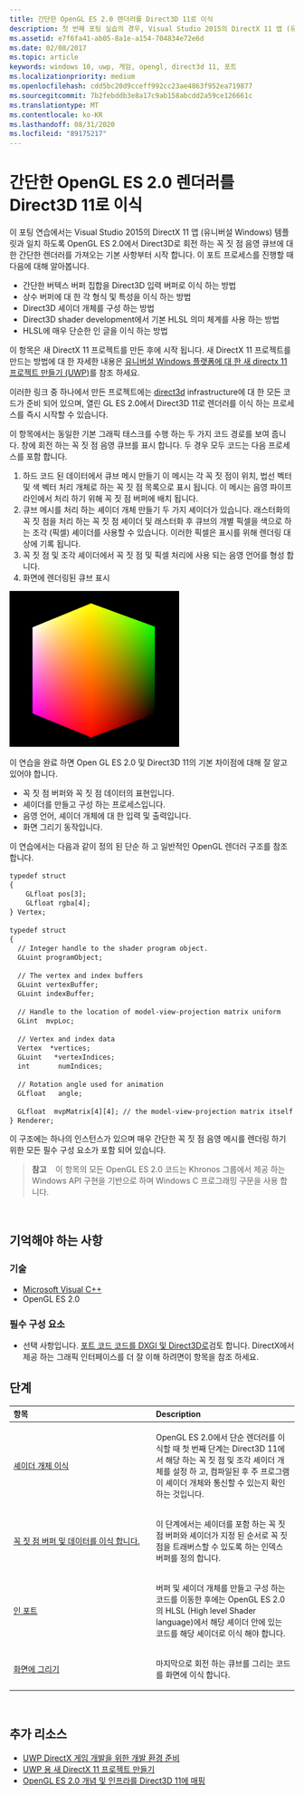 ```yaml
---
title: 간단한 OpenGL ES 2.0 렌더러를 Direct3D 11로 이식
description: 첫 번째 포팅 실습의 경우, Visual Studio 2015의 DirectX 11 앱 (유니버설 Windows) 템플릿과 일치 하도록 OpenGL ES 2.0에서 Direct3D로 회전 하는 꼭 짓 점 음영 큐브에 대 한 간단한 렌더러를 가져오는 기본 사항부터 시작 합니다.
ms.assetid: e7f6fa41-ab05-8a1e-a154-704834e72e6d
ms.date: 02/08/2017
ms.topic: article
keywords: windows 10, uwp, 게임, opengl, direct3d 11, 포트
ms.localizationpriority: medium
ms.openlocfilehash: cdd5bc20d9cceff992cc23ae4863f952ea719877
ms.sourcegitcommit: 7b2febddb3e8a17c9ab158abcdd2a59ce126661c
ms.translationtype: MT
ms.contentlocale: ko-KR
ms.lasthandoff: 08/31/2020
ms.locfileid: "89175217"
---
```

# <a name="port-a-simple-opengl-es-20-renderer-to-direct3d-11"></a>간단한 OpenGL ES 2.0 렌더러를 Direct3D 11로 이식



이 포팅 연습에서는 Visual Studio 2015의 DirectX 11 앱 (유니버설 Windows) 템플릿과 일치 하도록 OpenGL ES 2.0에서 Direct3D로 회전 하는 꼭 짓 점 음영 큐브에 대 한 간단한 렌더러를 가져오는 기본 사항부터 시작 합니다. 이 포트 프로세스를 진행할 때 다음에 대해 알아봅니다.

-   간단한 버텍스 버퍼 집합을 Direct3D 입력 버퍼로 이식 하는 방법
-   상수 버퍼에 대 한 각 형식 및 특성을 이식 하는 방법
-   Direct3D 셰이더 개체를 구성 하는 방법
-   Direct3D shader development에서 기본 HLSL 의미 체계를 사용 하는 방법
-   HLSL에 매우 단순한 인 글을 이식 하는 방법

이 항목은 새 DirectX 11 프로젝트를 만든 후에 시작 됩니다. 새 DirectX 11 프로젝트를 만드는 방법에 대 한 자세한 내용은 [유니버설 Windows 플랫폼에 대 한 새 directx 11 프로젝트 만들기 (UWP)](user-interface.md)를 참조 하세요.

이러한 링크 중 하나에서 만든 프로젝트에는 [direct3d](/windows/desktop/direct3d11/dx-graphics-overviews) infrastructure에 대 한 모든 코드가 준비 되어 있으며, 열린 GL ES 2.0에서 Direct3D 11로 렌더러를 이식 하는 프로세스를 즉시 시작할 수 있습니다.

이 항목에서는 동일한 기본 그래픽 태스크를 수행 하는 두 가지 코드 경로를 보여 줍니다. 창에 회전 하는 꼭 짓 점 음영 큐브를 표시 합니다. 두 경우 모두 코드는 다음 프로세스를 포함 합니다.

1.  하드 코드 된 데이터에서 큐브 메시 만들기 이 메시는 각 꼭 짓 점이 위치, 법선 벡터 및 색 벡터 처리 개체로 하는 꼭 짓 점 목록으로 표시 됩니다. 이 메시는 음영 파이프라인에서 처리 하기 위해 꼭 짓 점 버퍼에 배치 됩니다.
2.  큐브 메시를 처리 하는 셰이더 개체 만들기 두 가지 셰이더가 있습니다. 래스터화의 꼭 짓 점을 처리 하는 꼭 짓 점 셰이더 및 래스터화 후 큐브의 개별 픽셀을 색으로 하는 조각 (픽셀) 셰이더를 사용할 수 있습니다. 이러한 픽셀은 표시를 위해 렌더링 대상에 기록 됩니다.
3.  꼭 짓 점 및 조각 셰이더에서 꼭 짓 점 및 픽셀 처리에 사용 되는 음영 언어를 형성 합니다.
4.  화면에 렌더링된 큐브 표시

![단순 opengl 큐브](images/simple-opengl-cube.png)

이 연습을 완료 하면 Open GL ES 2.0 및 Direct3D 11의 기본 차이점에 대해 잘 알고 있어야 합니다.

-   꼭 짓 점 버퍼와 꼭 짓 점 데이터의 표현입니다.
-   셰이더를 만들고 구성 하는 프로세스입니다.
-   음영 언어, 셰이더 개체에 대 한 입력 및 출력입니다.
-   화면 그리기 동작입니다.

이 연습에서는 다음과 같이 정의 된 단순 하 고 일반적인 OpenGL 렌더러 구조를 참조 합니다.

``` syntax
typedef struct 
{
    GLfloat pos[3];        
    GLfloat rgba[4];
} Vertex;

typedef struct
{
  // Integer handle to the shader program object.
  GLuint programObject;

  // The vertex and index buffers
  GLuint vertexBuffer;
  GLuint indexBuffer;

  // Handle to the location of model-view-projection matrix uniform
  GLint  mvpLoc; 
   
  // Vertex and index data
  Vertex  *vertices;
  GLuint   *vertexIndices;
  int       numIndices;

  // Rotation angle used for animation
  GLfloat   angle;

  GLfloat  mvpMatrix[4][4]; // the model-view-projection matrix itself
} Renderer;
```

이 구조에는 하나의 인스턴스가 있으며 매우 간단한 꼭 짓 점 음영 메시를 렌더링 하기 위한 모든 필수 구성 요소가 포함 되어 있습니다.

> **참고**    이 항목의 모든 OpenGL ES 2.0 코드는 Khronos 그룹에서 제공 하는 Windows API 구현을 기반으로 하며 Windows C 프로그래밍 구문을 사용 합니다.

 

## <a name="what-you-need-to-know"></a>기억해야 하는 사항


### <a name="technologies"></a>기술

-   [Microsoft Visual C++](/previous-versions/60k1461a(v=vs.140))
-   OpenGL ES 2.0

### <a name="prerequisites"></a>필수 구성 요소

-   선택 사항입니다. [포트 코드 코드를 DXGI 및 Direct3D로](moving-from-egl-to-dxgi.md)검토 합니다. DirectX에서 제공 하는 그래픽 인터페이스를 더 잘 이해 하려면이 항목을 참조 하세요.

## <a name="span-idkeylinks_steps_headingspansteps"></a><span id="keylinks_steps_heading"></span>단계


<table>
<colgroup>
<col width="50%" />
<col width="50%" />
</colgroup>
<thead>
<tr class="header">
<th align="left">항목</th>
<th align="left">Description</th>
</tr>
</thead>
<tbody>
<tr class="odd">
<td align="left"><p><a href="port-the-shader-config.md">셰이더 개체 이식</a></p></td>
<td align="left"><p>OpenGL ES 2.0에서 단순 렌더러를 이식할 때 첫 번째 단계는 Direct3D 11에서 해당 하는 꼭 짓 점 및 조각 셰이더 개체를 설정 하 고, 컴파일된 후 주 프로그램이 셰이더 개체와 통신할 수 있는지 확인 하는 것입니다.</p></td>
</tr>
<tr class="even">
<td align="left"><p><a href="port-the-vertex-buffers-and-data-config.md">꼭 짓 점 버퍼 및 데이터를 이식 합니다.</a></p></td>
<td align="left"><p>이 단계에서는 셰이더를 포함 하는 꼭 짓 점 버퍼와 셰이더가 지정 된 순서로 꼭 짓 점을 트래버스할 수 있도록 하는 인덱스 버퍼를 정의 합니다.</p></td>
</tr>
<tr class="odd">
<td align="left"><p><a href="port-the-glsl.md">인 포트</a></p></td>
<td align="left"><p>버퍼 및 셰이더 개체를 만들고 구성 하는 코드를 이동한 후에는 OpenGL ES 2.0의 HLSL (High level Shader language)에서 해당 셰이더 안에 있는 코드를 해당 셰이더로 이식 해야 합니다.</p></td>
</tr>
<tr class="even">
<td align="left"><p><a href="draw-to-the-screen.md">화면에 그리기</a></p></td>
<td align="left"><p>마지막으로 회전 하는 큐브를 그리는 코드를 화면에 이식 합니다.</p></td>
</tr>
</tbody>
</table>

 

## <a name="span-idadditional_resourcesspanadditional-resources"></a><span id="additional_resources"></span>추가 리소스


-   [UWP DirectX 게임 개발을 위한 개발 환경 준비](prepare-your-dev-environment-for-windows-store-directx-game-development.md)
-   [UWP 용 새 DirectX 11 프로젝트 만들기](user-interface.md)
-   [OpenGL ES 2.0 개념 및 인프라를 Direct3D 11에 매핑](map-concepts-and-infrastructure.md)

 

 